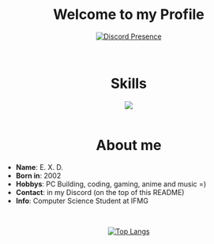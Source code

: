 <h1 align="center">Welcome to my Profile</h1>

<div align="center" dir="auto">

 [![Discord Presence](https://lanyard.kyrie25.me/api/691402011530494062)](https://discord.com/users/691402011530494062)
</div>

<br>

<div align="center">
  <h1>Skills</h2>
  <a href="https://skillicons.dev">
    <img src="https://skillicons.dev/icons?i=c,cpp,cs,html,css,js,git,java,mysql,php"/>
  </a>
</div>

<br>

<div>
  <h1 align=center>About me</h1>
  <ul>
    <li><b>Name</b>: E. X. D.</li>
    <li><b>Born in</b>: 2002</li>
    <li><b>Hobbys</b>: PC Building, coding, gaming, anime and music =)</li>
    <li><b>Contact</b>: in my Discord (on the top of this README)</li>
    <li><b>Info</b>: Computer Science Student at IFMG</li>
  </ul>
</div>

<br>

<div align="center">
 
[![Top Langs](https://github-readme-stats.vercel.app/api/top-langs/?username=exd02&theme=dark&card_width=400px)](https://github.com/anuraghazra/github-readme-stats)

</div>
